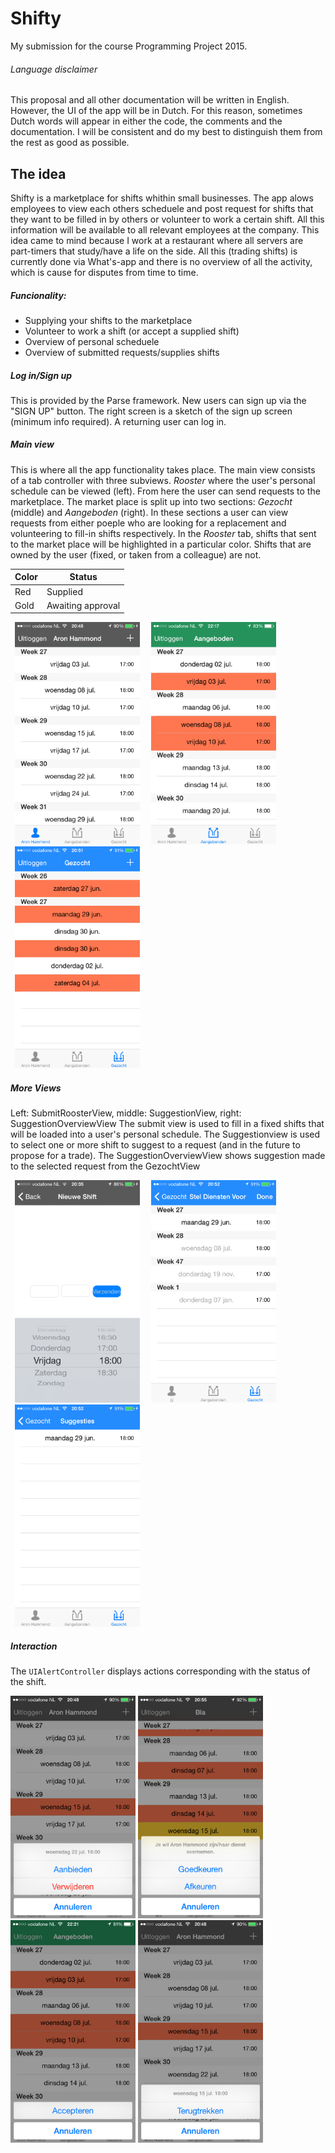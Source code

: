 # Shifty
My submission for the course Programming Project 2015.

###### Language disclaimer
This proposal and all other documentation will be written in English. However, the UI of the app will be in Dutch. For this reason, sometimes Dutch words will appear in either the code, the comments and the documentation. I will be consistent and do my best to distinguish them from the rest as good as possible.

## The idea ##
Shifty is a marketplace for shifts whithin small businesses. The app alows employees to view each others scheduele and post request for shifts that they want to be filled in by others or volunteer to work a certain shift. All this information will be available to all relevant employees at the company. This idea came to mind because I work at a restaurant where all servers are part-timers that study/have a life on the side. All this (trading shifts) is currently done via What's-app and there is no overview of all the activity, which is cause for disputes from time to time.

##### Funcionality:
- Supplying your shifts to the marketplace
- Volunteer to work a shift (or accept a supplied shift)
- Overview of personal scheduele
- Overview of submitted requests/supplies shifts

##### Log in/Sign up
This is provided by the Parse framework. New users can sign up via the "SIGN UP" button. The right screen is a sketch of the sign up screen (minimum info required). A returning user can log in.  

##### Main view
This is where all the app functionality takes place. The main view consists of a tab controller with three subviews. *Rooster* where the user's personal schedule can be viewed (left). From here the user can send requests to the marketplace. The market place is split up into two sections: *Gezocht* (middle) and *Aangeboden* (right). In these sections a user can view requests from either poeple who are looking for a replacement and volunteering to fill-in shifts respectively.
In the *Rooster* tab, shifts that sent to the market place will be highlighted in a particular color. Shifts that are owned by the user (fixed, or taken from a colleague) are not.  

| Color | Status |
|-------|--------|
| Red | Supplied |
| Gold | Awaiting approval |

<img src="docs/screens/RoosterViewController.png" width="200" hspace="7">
<img src="docs/screens/AangebodenViewController.png" width="200" hspace="7">
<img src="/docs/screens/GezochtViewController.png" width="200" hspace="7">

##### More Views
Left: SubmitRoosterView, middle: SuggestionView, right: SuggestionOverviewView
The submit view is used to fill in a fixed shifts  that will be loaded into a user's personal schedule. The Suggestionview is used to select one or more shift to suggest to a request (and in the future to propose for a trade). The SuggestionOverviewView shows suggestion made to the selected request from the GezochtView

<img src="/docs/screens/SubmitRoosterViewController.png" width="200" hspace="7">
<img src="/docs/screens/SuggestionViewController.png" width="200" hspace="7">
<img src="/docs/screens/SuggestionOverviewViewController.png" width="200" hspace="7">

##### Interaction
The `UIAlertController` displays actions corresponding with the status of the shift.

<img src="/docs/screens/SupplyAction.png" width="200">
<img src="/docs/screens/ApproveAction.png" width="200">
<img src="/docs/screens/AcceptAction.png" width="200">
<img src="/docs/screens/RevokeAction.png" width="200">







